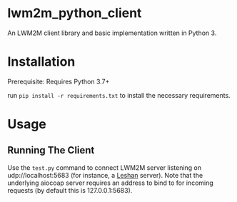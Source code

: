 
# lwm2m_python_client

An LWM2M client library and basic implementation written in Python 3.

# Installation

Prerequisite: Requires Python 3.7+

run ``pip install -r requirements.txt`` to install the necessary requirements.

# Usage

## Running The Client

Use the ``test.py`` command to connect LWM2M server listening on udp://localhost:5683 (for instance, a [Leshan](http://www.eclipse.org/leshan/) server).
Note that the underlying aiocoap server requires an address to bind to for incoming requests (by default this is 127.0.0.1:5683).
